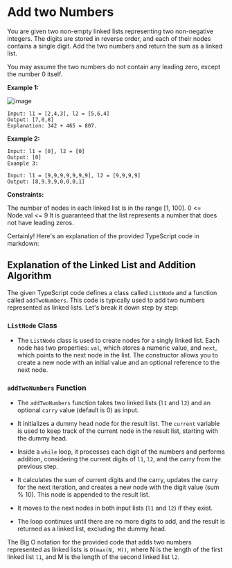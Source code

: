# Add two Numbers

You are given two non-empty linked lists representing two non-negative integers. The digits are stored in reverse order, and each of their nodes contains a single digit. Add the two numbers and return the sum as a linked list.

You may assume the two numbers do not contain any leading zero, except the number 0 itself.

**Example 1:**

![image](https://assets.leetcode.com/uploads/2020/10/02/addtwonumber1.jpg)

```
Input: l1 = [2,4,3], l2 = [5,6,4]
Output: [7,0,8]
Explanation: 342 + 465 = 807.
```

**Example 2:**
```
Input: l1 = [0], l2 = [0]
Output: [0]
Example 3:

Input: l1 = [9,9,9,9,9,9,9], l2 = [9,9,9,9]
Output: [8,9,9,9,0,0,0,1]
```

**Constraints:**

The number of nodes in each linked list is in the range [1, 100].
0 <= Node.val <= 9
It is guaranteed that the list represents a number that does not have leading zeros.


Certainly! Here's an explanation of the provided TypeScript code in markdown:


## Explanation of the Linked List and Addition Algorithm

The given TypeScript code defines a class called `ListNode` and a function called `addTwoNumbers`. This code is typically used to add two numbers represented as linked lists. Let's break it down step by step:

### `ListNode` Class

- The `ListNode` class is used to create nodes for a singly linked list. Each node has two properties: `val`, which stores a numeric value, and `next`, which points to the next node in the list. The constructor allows you to create a new node with an initial value and an optional reference to the next node.

### `addTwoNumbers` Function

- The `addTwoNumbers` function takes two linked lists (`l1` and `l2`) and an optional `carry` value (default is 0) as input.

- It initializes a dummy head node for the result list. The `current` variable is used to keep track of the current node in the result list, starting with the dummy head.

- Inside a `while` loop, it processes each digit of the numbers and performs addition, considering the current digits of `l1`, `l2`, and the carry from the previous step.

- It calculates the sum of current digits and the carry, updates the carry for the next iteration, and creates a new node with the digit value (sum % 10). This node is appended to the result list.

- It moves to the next nodes in both input lists (`l1` and `l2`) if they exist.

- The loop continues until there are no more digits to add, and the result is returned as a linked list, excluding the dummy head.


The Big O notation for the provided code that adds two numbers represented as linked lists is `O(max(N, M))`, where N is the length of the first linked list `l1`, and M is the length of the second linked list `l2`.